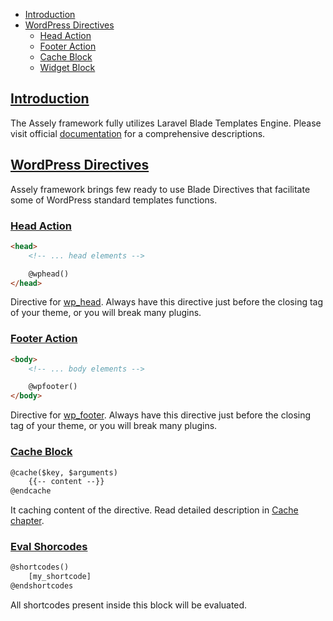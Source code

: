 - [Introduction](#introduction)
- [WordPress Directives](#wordpress-directives)
    + [Head Action](#head-action)
    + [Footer Action](#footer-action)
    + [Cache Block](#cache-block)
    + [Widget Block](#widget-block)


<a name="introduction"></a>
## [Introduction](#introduction)

The Assely framework fully utilizes Laravel Blade Templates Engine. Please visit official [documentation](https://laravel.com/docs/5.3/blade) for a comprehensive descriptions.

<a name="wordpress-directives"></a>
## [WordPress Directives](#wordpress-directives)

Assely framework brings few ready to use Blade Directives that facilitate some of WordPress standard templates functions.

<a name="head-action"></a>
### [Head Action](#head-action)

```html
<head>
    <!-- ... head elements -->

    @wphead()
</head>
```

Directive for [wp_head](https://codex.wordpress.org/Function_Reference/wp_head). Always have this directive just before the closing </head> tag of your theme, or you will break many plugins.

<a name="footer-action"></a>
### [Footer Action](#footer-action)

```html
<body>
    <!-- ... body elements -->

    @wpfooter()
</body>
```

Directive for [wp_footer](https://codex.wordpress.org/Function_Reference/wp_footer). Always have this directive just before the closing </body> tag of your theme, or you will break many plugins.

<a name="cache-block"></a>
### [Cache Block](#cache-block)

```html
@cache($key, $arguments)
    {{-- content --}}
@endcache
```

It caching content of the directive. Read detailed description in [Cache chapter](/docs/cache#cache-blade-directive).

<a name="eval-shortcodes"></a>
### [Eval Shorcodes](#eval-shortcodes)

```html
@shortcodes()
    [my_shortcode]
@endshortcodes
```

All shortcodes present inside this block will be evaluated.